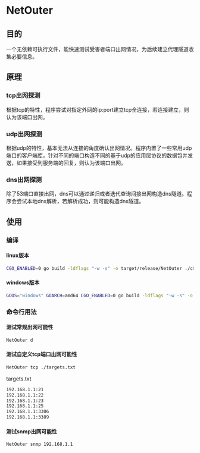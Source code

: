 # NetOuter

## 目的

一个无依赖可执行文件，能快速测试受害者端口出网情况，为后续建立代理隧道收集必要信息。

## 原理

### tcp出网探测

根据tcp的特性，程序尝试对指定外网的ip:port建立tcp全连接，若连接建立，则认为该端口出网。  

### udp出网探测

根据udp的特性，基本无法从连接的角度确认出网情况。程序内置了一些常用udp端口的客户端库，针对不同的端口构造不同的基于udp的应用层协议的数据包并发送，如果接受到服务端的回复，则认为该端口出网。

### dns出网探测

除了53端口直接出网，dns可以通过递归或者迭代查询间接出网构造dns隧道。程序会尝试本地dns解析，若解析成功，则可能构造dns隧道。

## 使用

### 编译

#### linux版本

```bash
CGO_ENABLED=0 go build -ldflags "-w -s" -o target/release/NetOuter ./cmd/netouter/main.go
```

#### windows版本

```bash
GOOS="windows" GOARCH=amd64 CGO_ENABLED=0 go build -ldflags "-w -s" -o target/release/NetOuter.exe ./cmd/netouter/main.go
```

### 命令行用法

#### 测试常规出网可能性

```bash
NetOuter d
```

#### 测试自定义tcp端口出网可能性

```bash
NetOuter tcp ./targets.txt
```

targets.txt

```texinfo
192.168.1.1:21
192.168.1.1:22
192.168.1.1:23
192.168.1.1:25
192.168.1.1:3306
192.168.1.1:3389
```

#### 测试snmp出网可能性

```bash
NetOuter snmp 192.168.1.1
```


```


